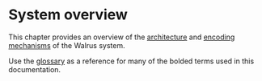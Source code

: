 # System overview

This chapter provides an overview of the [architecture](./architecture.md) and [encoding
mechanisms](./encoding.md) of the Walrus system.

Use the [glossary](../glossary.md) as a reference for many of the bolded terms used in this
documentation.
